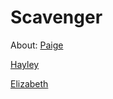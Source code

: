 # Scavenger

About:
[Paige](../Scavenger/master/Team/Paige_Lavinio.md)

[Hayley](../Scavenger/master/Team/Hayley_Lavinio.md)

[Elizabeth](../Scavenger/master/Team/Elizabeth_Dewsnap.md)
